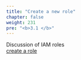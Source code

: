 ```yaml
---
title: "Create a new role"
chapter: false
weight: 231
pre: "<b>3.1 </b>"
---
```


Discussion of IAM roles<br>
[create a role](https://docs.aws.amazon.com/AWSEC2/latest/UserGuide/iam-roles-for-amazon-ec2.html#create-iam-role)
